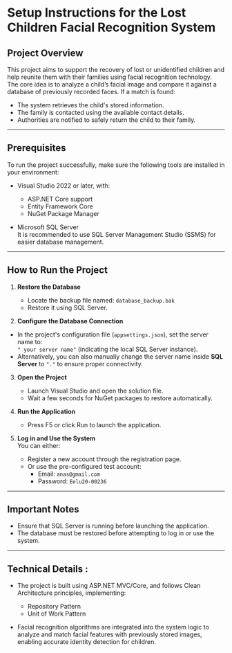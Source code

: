 # Setup Instructions for the Lost Children Facial Recognition System

## Project Overview

This project aims to support the recovery of lost or unidentified children and help reunite them with their families using facial recognition technology.  
The core idea is to analyze a child’s facial image and compare it against a database of previously recorded faces. If a match is found:

- The system retrieves the child's stored information.
- The family is contacted using the available contact details.
- Authorities are notified to safely return the child to their family.

---

## Prerequisites

To run the project successfully, make sure the following tools are installed in your environment:

- Visual Studio 2022 or later, with:
  - ASP.NET Core support  
  - Entity Framework Core  
  - NuGet Package Manager

- Microsoft SQL Server  
  It is recommended to use SQL Server Management Studio (SSMS) for easier database management.

---

## How to Run the Project

1. **Restore the Database**  
   - Locate the backup file named: `database_backup.bak`  
   - Restore it using SQL Server.

2. **Configure the Database Connection**

- In the project's configuration file (`appsettings.json`), set the server name to:  
  `" your server name"` (indicating the local SQL Server instance).  
- Alternatively, you can also manually change the server name inside **SQL Server** to `"."` to ensure proper connectivity.


3. **Open the Project**  
   - Launch Visual Studio and open the solution file.  
   - Wait a few seconds for NuGet packages to restore automatically.

4. **Run the Application**  
   - Press F5 or click Run to launch the application.

5. **Log in and Use the System**  
   You can either:
   - Register a new account through the registration page.  
   - Or use the pre-configured test account:
     - Email: `anas@gmail.com`  
     - Password: `Eelu20-00236`

---

## Important Notes

- Ensure that SQL Server is running before launching the application.
- The database must be restored before attempting to log in or use the system.

---

## Technical Details :

- The project is built using ASP.NET MVC/Core, and follows Clean Architecture principles, implementing:
  - Repository Pattern
  - Unit of Work Pattern

- Facial recognition algorithms are integrated into the system logic to analyze and match facial features with previously stored images, enabling accurate identity detection for children.
